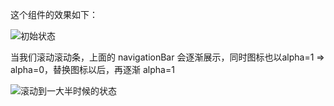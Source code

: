 这个组件的效果如下：

![初始状态](https://github.com/benlinhuo/ios-uicomponents/tree/master/HBLNavigationBar/images/1.png)

当我们滚动滚动条，上面的 navigationBar 会逐渐展示，同时图标也以alpha=1 => alpha=0，替换图标以后，再逐渐 alpha=1

![滚动到一大半时候的状态](https://github.com/benlinhuo/ios-uicomponents/tree/master/HBLNavigationBar/images/2.png)